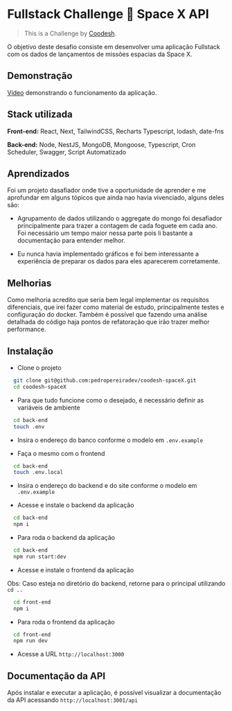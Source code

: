 
# Fullstack Challenge 🏅 Space X API
> This is a Challenge by [Coodesh](https://coodesh.com/).

O objetivo deste desafio consiste em desenvolver uma aplicação Fullstack com os dados de lançamentos de missões espacias da Space X.


## Demonstração

[Vídeo](https://www.loom.com/embed/14f609cfa1404af090be1aa504930efb) demonstrando o funcionamento da aplicação.


## Stack utilizada

**Front-end:** React, Next, TailwindCSS, Recharts Typescript, lodash, date-fns

**Back-end:** Node, NestJS, MongoDB, Mongoose, Typescript, Cron Scheduler, Swagger, Script Automatizado


## Aprendizados

Foi um projeto dasafiador onde tive a oportunidade de aprender e me aprofundar em alguns tópicos que ainda nao havia vivenciado, alguns deles são:

- Agrupamento de dados utilizando o aggregate do mongo foi desafiador principalmente para trazer a contagem de cada foguete em cada ano. Foi necessário um tempo maior nessa parte pois li bastante a documentação para entender melhor.

- Eu nunca havia implementado gráficos e foi bem interessante a experiência de preparar os dados para eles aparecerem corretamente.


## Melhorias

Como melhoria acredito que seria bem legal implementar os requisitos diferenciais, que irei fazer como material de estudo, principalmente testes e configuração do docker. Também é possível que fazendo uma análise detalhada do código haja pontos de refatoração que irão trazer melhor performance. 

## Instalação

- Clone o projeto
```bash
  git clone git@github.com:pedropereiradev/coodesh-spaceX.git
  cd coodesh-spaceX
```

- Para que tudo funcione como o desejado, é necessário definir as variáveis de ambiente
```bash
  cd back-end
  touch .env
```

- Insira o endereço do banco conforme o modelo em `.env.example`

- Faça o mesmo com o frontend
```bash
  cd back-end
  touch .env.local
```

- Insira o endereço do backend e do site conforme o modelo em `.env.example`

- Acesse e instale o backend da aplicação
```bash
  cd back-end
  npm i
```

- Para roda o backend da aplicação
```bash
  cd back-end
  npm run start:dev
```

- Acesse e instale o frontend da aplicação

Obs: Caso esteja no diretório do backend, retorne para o principal utilizando `cd ..`

```bash
  cd front-end
  npm i
```

- Para roda o frontend da aplicação
```bash
  cd front-end
  npm run dev
```

- Acesse a URL `http://localhost:3000`


## Documentação da API

Após instalar e executar a aplicação, é possível visualizar a documentação da API acessando `http://localhost:3001/api`
